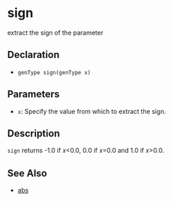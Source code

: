 # sign

extract the sign of the parameter

## Declaration
- ``genType sign(genType x)``
## Parameters
- ``x``:  Specify the value from which to extract the sign.
## Description
`sign` returns -1.0 if 𝑥<0.0, 0.0 if 𝑥=0.0 and 1.0 if 𝑥>0.0.
## See Also
- [abs](./abs)